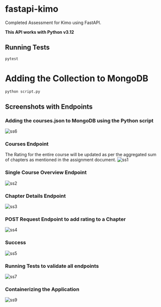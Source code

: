 # fastapi-kimo

Completed Assessment for Kimo using FastAPI.

<strong>This API works with Python v3.12</strong>

## Running Tests
```py
pytest
```

# Adding the Collection to MongoDB
```py
python script.py
```

## Screenshots with Endpoints

### Adding the courses.json to MongoDB using the Python script
![ss6](https://user-images.githubusercontent.com/68660002/230711957-bb3b98a8-f9e1-43b4-a961-fb6505152bb4.png)

### Courses Endpoint
The Rating for the entire course will be updated as per the aggregated sum of chapters as mentioned in the assignment document. 
![ss1](https://user-images.githubusercontent.com/68660002/230711960-c831ac8a-e9c4-49f3-a01f-48688f17471d.png)

### Single Course Overview Endpoint
![ss2](https://user-images.githubusercontent.com/68660002/230711951-9e73a391-e5e2-45d9-a14b-13cb7ce8dfc0.png)

### Chapter Details Endpoint
![ss3](https://user-images.githubusercontent.com/68660002/230711953-6909f735-7733-4627-b2ed-8fa71efbe20e.png)

### POST Request Endpoint to add rating to a Chapter
![ss4](https://user-images.githubusercontent.com/68660002/230711954-3f6c5fb0-56de-4a0d-bd77-d3bb469b4c58.png)

### Success
![ss5](https://user-images.githubusercontent.com/68660002/230711955-dc832fa3-5332-4b31-8d08-c1af8ae72183.png)

### Running Tests to validate all endpoints
![ss7](https://user-images.githubusercontent.com/68660002/230711959-553b0c6d-cc4c-4315-a2bf-a9b049b0c8a2.png)

### Containerizing the Application 
![ss9](https://user-images.githubusercontent.com/68660002/230712145-781800a3-165e-4a9a-9002-cbbd6b923946.png)
